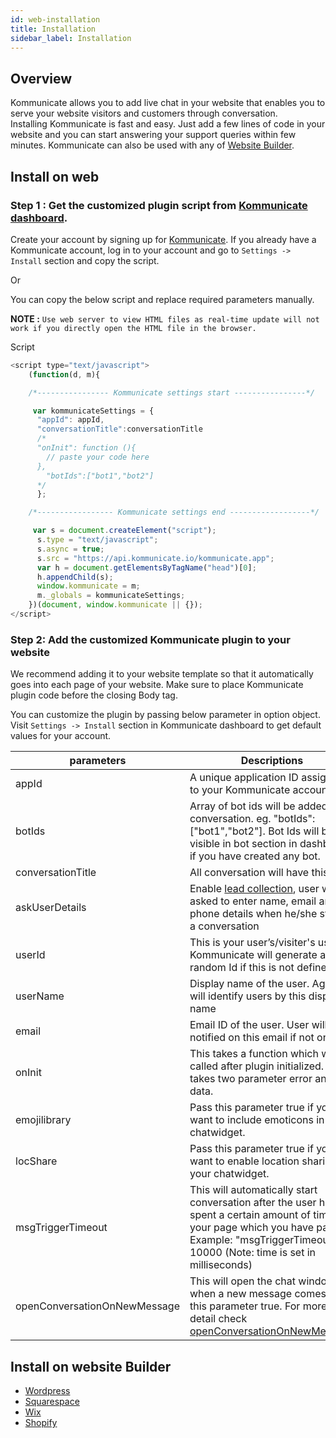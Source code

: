 ```yaml
---
id: web-installation
title: Installation
sidebar_label: Installation
---
```


## Overview
Kommunicate allows you to add live chat in your website that enables you to serve your website visitors and customers through conversation.<br>
Installing Kommunicate is fast and easy. Just add a few lines of code in your website and you can start answering your support queries within few minutes.
Kommunicate can also be used with any of [Website Builder](#install-on-website-builder).

## Install on web

### Step 1 : Get the customized plugin script from [Kommunicate dashboard](https://dashboard.kommunicate.io/dashboard).

Create your account by signing up for [Kommunicate](https://dashboard.kommunicate.io/signup). If you already have a Kommunicate account, log in to your account and go to `Settings -> Install` section and copy the script.

Or

You can copy the below script and replace required parameters manually.

**NOTE :** `Use web server to view HTML files as real-time update will not work if you directly open the HTML file in the browser.`

Script
```javascript
<script type="text/javascript">
    (function(d, m){

    /*---------------- Kommunicate settings start ----------------*/

     var kommunicateSettings = {
      "appId": appId,
      "conversationTitle":conversationTitle
      /*
      "onInit": function (){
        // paste your code here
      },
        "botIds":["bot1","bot2"]
      */
      };

    /*----------------- Kommunicate settings end ------------------*/

     var s = document.createElement("script");
      s.type = "text/javascript";
      s.async = true;
      s.src = "https://api.kommunicate.io/kommunicate.app";
      var h = document.getElementsByTagName("head")[0];
      h.appendChild(s);
      window.kommunicate = m;
      m._globals = kommunicateSettings;
    })(document, window.kommunicate || {});
</script>

```

### Step 2: Add the customized Kommunicate plugin to your website

We recommend adding it to your website template so that it automatically goes into each page of your website. Make sure to place Kommunicate plugin code before the closing Body tag.

You can customize the plugin by passing below parameter in option object. Visit `Settings -> Install` section in Kommunicate dashboard to get default values for your account.

|parameters|Descriptions|
|---	   |---	    |
|appId |A unique application ID assigned to your Kommunicate account|
|botIds|Array of bot ids will be added in conversation. eg. "botIds":["bot1","bot2"]. Bot Ids will be visible in bot section in dashboard if you have created any bot.|
|conversationTitle |All conversation will have this title|
|askUserDetails| Enable <a href="web-authentication#2-pre-chat-lead-collection" target="_blank">lead collection</a>, user will be asked to enter name, email and phone details when he/she starts a conversation|
|userId| This is your user’s/visiter's user ID. Kommunicate will generate a random Id if this is not defined|
|userName | Display name of the user. Agents will identify users by this display name|
|email | Email ID of the user. User will be notified on this email if not online|
|onInit| This takes a function which will be called after plugin initialized. it takes two parameter error and data.|
|emojilibrary| Pass this parameter true if you want to include emoticons in your chatwidget.|
|locShare| Pass this parameter true if you want to enable location sharing in your chatwidget.|  
|msgTriggerTimeout| This will automatically start conversation after the user has spent a certain amount of time on your page which you have passed. Example: "msgTriggerTimeout" : 10000 (Note: time is set in milliseconds)|
|openConversationOnNewMessage | This will open the chat window when a new message comes. Pass this parameter true. For more detail check <a href="web-conversation#open-chat-window-when-a-new-message-comes" target="_blank">openConversationOnNewMessage </a>|


## Install on website Builder
  - <a href="https://www.kommunicate.io/blog/how-to-add-live-chat-plugin-in-wordpress-websites-b449f0f5e12f/" target="_blank">Wordpress</a>
  - <a href="https://www.kommunicate.io/blog/squarespace-live-chat-software-for-website/" target="_blank">Squarespace</a>
  - <a href="https://www.kommunicate.io/blog/how-to-integrate-live-chat-plugin-in-wix-websites-469f155ab314/" target="_blank">Wix</a>
  - <a href="https://www.kommunicate.io/blog/how-to-add-live-chat-in-shopify-websites/" target="_blank">Shopify</a>
